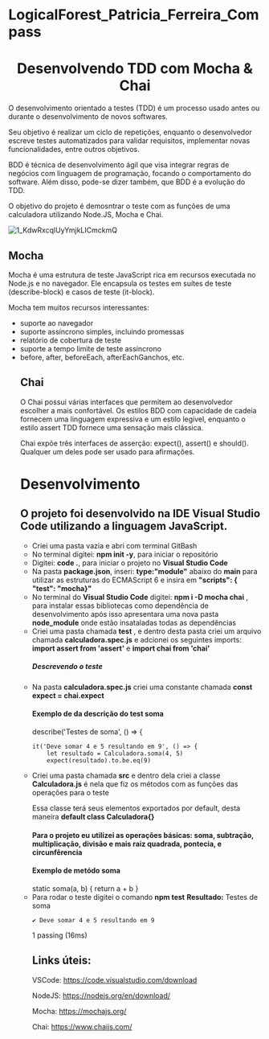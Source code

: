 # LogicalForest_Patricia_Ferreira_Compass

<h1 align="center">Desenvolvendo TDD com Mocha & Chai</h1>

<p>O desenvolvimento orientado a testes (TDD) é um processo usado antes ou durante o desenvolvimento de novos softwares. <p>Seu objetivo é realizar um ciclo de repetições, enquanto o desenvolvedor escreve testes automatizados para validar requisitos, implementar novas funcionalidades, entre outros objetivos.</p>

<p>BDD é técnica de desenvolvimento ágil que visa integrar regras de negócios com linguagem de programação, focando o comportamento do software. Além disso, pode-se dizer também, que BDD é a evolução do TDD.</p>

O objetivo do projeto é demosntrar o teste com as funções de uma calculadora utilizando Node.JS, Mocha e Chai.

![1_KdwRxcqlUyYmjkLICmckmQ](https://user-images.githubusercontent.com/65580919/187076167-334a42d6-dd78-4328-bc92-e050a2253ab6.png)

<h2>Mocha</h2>
Mocha é uma estrutura de teste JavaScript rica em recursos executada no Node.js e no navegador. Ele encapsula os testes em suítes de teste (describe-block) e casos de teste (it-block).

Mocha tem muitos recursos interessantes:
<ul>
<li>suporte ao navegador</li>
<li>suporte assíncrono simples, incluindo promessas</li>
<li>relatório de cobertura de teste</li>
<li>suporte a tempo limite de teste assíncrono</li>
<li>before, after, beforeEach, afterEachGanchos, etc.</li>

<h2>Chai</h2>
    
O Chai possui várias interfaces que permitem ao desenvolvedor escolher a mais confortável. Os estilos BDD com capacidade de cadeia fornecem uma linguagem expressiva e um estilo legível, enquanto o estilo assert TDD fornece uma sensação mais clássica.

Chai expõe três interfaces de asserção: expect(), assert() e should(). Qualquer um deles pode ser usado para afirmações.

<h1>Desenvolvimento</h1>
<h2>O projeto foi desenvolvido na IDE <b>Visual Studio Code</b>  utilizando a linguagem JavaScript.</h2>

<ul>
<li> Criei uma pasta vazia e abri com terminal GitBash</li>
<li> No terminal digitei: <b>npm init -y</b>, para iniciar o repositório</li>
<li> Digitei: <b>code .</b>, para iniciar o projeto no <b>Visual Studio Code</b></li>
<li> Na pasta <b>package.json</b>, inseri:  <b>type:"module"</b> abaixo do <b>main</b> para utilizar as estruturas do ECMAScript 6 e insira em <b> "scripts": {
    "test": "mocha}"</b></li>

<li> No terminal do <b>Visual Studio Code</b> digitei: <b>npm i -D mocha chai</b> , para instalar essas bibliotecas como dependência de desenvolvimento após isso apresentara uma nova pasta <b>node_module</b> onde estão insataladas todas as dependências</li> 
<li> Criei uma pasta chamada <b>test</b> , e dentro desta pasta criei um arquivo chamada <b>calculadora.spec.js</b> e adcionei os seguintes imports: <b>import assert from 'assert'</b> e <b> import chai from 'chai'</b> </li>
<h5>Descrevendo o teste</h5>
<li>Na pasta <b>calculadora.spec.js</b> criei uma constante chamada <b>const expect = chai.expect</b></li>
<h4>Exemplo de da descrição do test soma</h4>
describe('Testes de soma', () => {


    it('Deve somar 4 e 5 resultando em 9', () => {
        let resultado = Calculadora.soma(4, 5)
        expect(resultado).to.be.eq(9)

<li>Criei uma pasta chamada <b>src</b> e dentro dela criei a classe <b>Calculadora.js</b> é nela que fiz os métodos com as funções das operações para o teste</li>
<p> Essa classe terá seus elementos exportados por default, desta maneira <b> default class Calculadora{}</b> </p>
<h4> Para o projeto eu utilizei as operações básicas: soma, subtração, multiplicação, divisão e mais raiz quadrada, pontecia, e circunfêrencia</h4>
<h4>Exemplo de metódo soma </h4>
static soma(a, b) {
        return a + b
    }
    <li> Para rodar o teste digitei o comando <b>npm test</b>
    <b>Resultado:</b>
      Testes de soma

    ✔ Deve somar 4 e 5 resultando em 9


  1 passing (16ms)
  
  
 <h2> Links úteis:</h2>

VSCode:  https://code.visualstudio.com/download

NodeJS: https://nodejs.org/en/download/

Mocha: https://mochajs.org/

Chai: https://www.chaijs.com/







